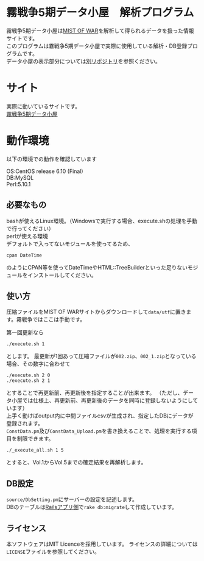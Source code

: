 # 霧戦争5期データ小屋　解析プログラム
霧戦争5期データ小屋は[MIST OF WAR](http://blacktea.sakura.ne.jp/mistofwar/)を解析して得られるデータを扱った情報サイトです。  
このプログラムは霧戦争5期データ小屋で実際に使用している解析・DB登録プログラムです。  
データ小屋の表示部分については[別リポジトリ](https://github.com/white-mns/mow_rails)を参照ください。

# サイト
実際に動いているサイトです。  
[霧戦争5期データ小屋](https://data.teiki.org/mow_5/)

# 動作環境
以下の環境での動作を確認しています  
  
OS:CentOS release 6.10 (Final)  
DB:MySQL  
Perl:5.10.1  

## 必要なもの

bashが使えるLinux環境。（Windowsで実行する場合、execute.shの処理を手動で行ってください）  
perlが使える環境  
デフォルトで入ってないモジュールを使ってるため、

    cpan DateTime

のようにCPAN等を使ってDateTimeやHTML::TreeBuilderといった足りないモジュールをインストールしてください。

## 使い方
圧縮ファイルをMIST OF WARサイトからダウンロードして`data/utf`に置きます。霧戦争ではここは手動です。  

第一回更新なら

    ./execute.sh 1

とします。
最更新が1回あって圧縮ファイルが`002.zip`、`002_1.zip`となっている場合、その数字に合わせて

    ./execute.sh 2 0
    ./execute.sh 2 1

とすることで再更新前、再更新後を指定することが出来ます。
（ただし、データ小屋では仕様上、再更新前、再更新後のデータを同時に登録しないようにしています）  
上手く動けばoutput内に中間ファイルcsvが生成され、指定したDBにデータが登録されます。  
`ConstData.pm`及び`ConstData_Upload.pm`を書き換えることで、処理を実行する項目を制限できます。
    
    ./_execute_all.sh 1 5

とすると、Vol.1からVol.5までの確定結果を再解析します。

## DB設定
`source/DbSetting.pm`にサーバーの設定を記述します。  
DBのテーブルは[Railsアプリ側](https://github.com/white-mns/mow_rails)で`rake db:migrate`して作成しています。

## ライセンス
本ソフトウェアはMIT Licenceを採用しています。 ライセンスの詳細については`LICENSE`ファイルを参照してください。
